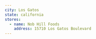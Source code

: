 ```yaml
---
city: Los Gatos
state: california
stores:
  - name: Nob Hill Foods
    address: 15710 Los Gatos Boulevard
---
```

